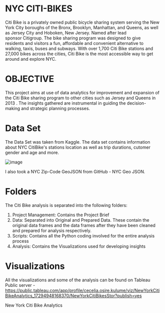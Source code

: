 # NYC CITI-BIKES
Citi Bike is a privately owned public bicycle sharing system serving the New York City boroughs of the Bronx, Brooklyn, Manhattan, and Queens, as well as Jersey City and Hoboken, New Jersey. Named after lead sponsor Citigroup. The bike sharing program was designed to give residents and visitors a fun, affordable and convenient alternative to walking, taxis, buses and subways. With over 1,700 Citi Bike stations and 27,000 bikes across the cities, Citi Bike is the most accessible way to get around and explore NYC.

# OBJECTIVE
This project aims at use of data analytics for improvement and  expansion of the Citi Bike sharing program to other cities such as Jersey and Queens in 2013 . The insights gathered are instrumental in guiding the decision-making and strategic planning processes.

# Data Set
The Data Set was taken from Kaggle. The data set contains information about NYC CitiBike's stations location as well as trip durations, cutomer gender and age and more.

![image](https://github.com/user-attachments/assets/ca34717e-ff9a-4c06-946d-5889592ad1a9)

I also took a NYC Zip-Code GeoJSON from GitHub - NYC Geo JSON.

# Folders
The Citi Bike analysis is separated into the following folders:

01. Project Management: Contains the Project Brief 
02. Data: Separated into Original and Prepared Data. These contain the original data frames and the data frames after they have been cleaned and prepared for analysis respectively. 
03. Scripts: Contains all the Python coding involved for the entire analysis process 
04. Analysis: Contains the Visualizations used for developing insights

# Visualizations
All the visualizations and some of the analysis can be found on Tableau Public server - https://public.tableau.com/app/profile/cecelia.osire.kulume/viz/NewYorkCitiBikeAnalytics_17294948168370/NewYorkCitiBikesStor?publish=yes

New York Citi Bike Analytics


